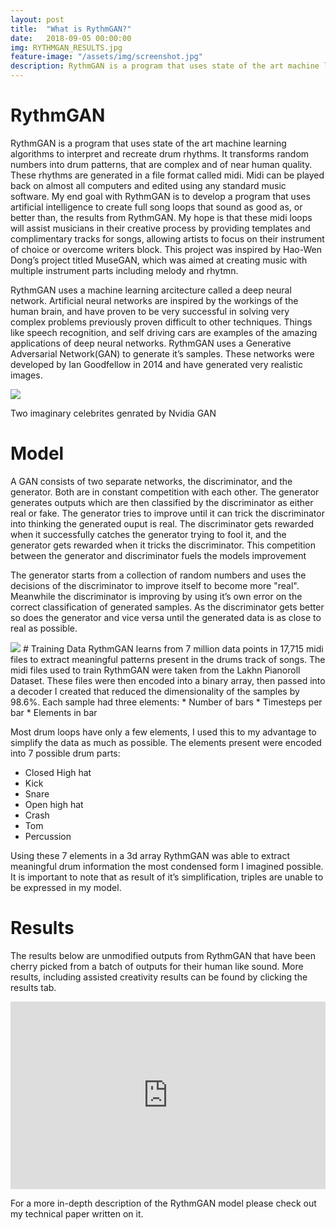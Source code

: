 ```yaml
---
layout: post
title:  "What is RythmGAN?"
date:   2018-09-05 00:00:00
img: RYTHMGAN_RESULTS.jpg
feature-image: "/assets/img/screenshot.jpg"
description: RythmGAN is a program that uses state of the art machine learning algorithms to interpret and recreate music.
---
```

# RythmGAN
RythmGAN is a program that uses state of the art machine learning algorithms to interpret and recreate drum rhythms. It transforms random numbers into drum patterns, that are complex and of near human quality. These rhythms are generated in a file format called midi. Midi can be played back on almost all computers and edited using any standard music software. My end goal with RythmGAN is to develop a program that uses artificial intelligence to create full song loops that sound as good as, or better than, the results from RythmGAN. My hope is that these midi loops will assist musicians in their creative process by providing templates and complimentary tracks for songs, allowing artists to focus on their instrument of choice or overcome writers block. This project was inspired by Hao-Wen Dong’s project titled MuseGAN, which was aimed at creating music with multiple instrument parts including melody and rhytmn.

RythmGAN uses a machine learning arcitecture called a deep neural network. Artificial neural networks are inspired by the workings of the human brain, and have proven to be very successful in solving very complex problems previously proven difficult to other techniques. Things like speech recognition, and self driving cars are examples of the amazing applications of deep neural networks. RythmGAN uses a Generative Adversarial Network(GAN) to generate it’s samples. These networks were developed by Ian Goodfellow in 2014 and have generated very realistic images. 


<img src = "/fresh/assets/img/imaginary_celebritiespng.png">

Two imaginary celebrites genrated by Nvidia GAN
# Model
A GAN consists of two separate networks, the discriminator, and the generator. Both are in constant competition with each other. The generator generates outputs which are then classified by the discriminator as either real or fake. The generator tries to improve until it can trick the discriminator into thinking the generated ouput is real.  The discriminator gets rewarded when it successfully catches the generator trying to fool it, and the generator gets rewarded when it tricks the discriminator. This competition between the generator and discriminator fuels the models improvement

The generator starts from a collection of random numbers and uses the decisions of the discriminator to improve itself to become more "real". Meanwhile the discriminator is improving by using it’s own error on the correct classification of generated samples. As the discriminator gets better so does the generator and vice versa until the generated data is as close to real as possible. 

<img src = "/fresh/assets/img/GAN.jpg">
# Training Data
RythmGAN learns from 7 million data points in 17,715 midi files to extract meaningful patterns present in the drums track of songs. The midi files used to train RythmGAN were taken from the Lakhn Pianoroll Dataset. These files were then encoded into a binary array, then passed into a decoder I created that reduced the dimensionality of the samples by 98.6%. Each sample had three elements:
* Number of bars
* Timesteps per bar
* Elements in bar

Most drum loops have only a few elements, I used this to my advantage to simplify the data as much as possible. The elements present were encoded into 7 possible drum parts:
* Closed High hat
* Kick
* Snare
* Open high hat
* Crash
* Tom
* Percussion

Using these 7 elements in a 3d array RythmGAN was able to extract meaningful drum information the most condensed form I imagined possible. It is important to note that as result of it’s simplification, triples are unable to be expressed in my model. 
 
# Results
The results below are unmodified outputs from RythmGAN that have been cherry picked from a batch of outputs for their human like sound. More results, including assisted creativity results can be found by clicking the results tab. 

<iframe width="100%" height="300" scrolling="no" frameborder="no" allow="autoplay" src="https://w.soundcloud.com/player/?url=https%3A//api.soundcloud.com/tracks/498185277&color=%23d9d0ca&auto_play=false&hide_related=false&show_comments=true&show_user=true&show_reposts=false&show_teaser=true&visual=true"></iframe>

For a more in-depth description of the RythmGAN model please check out my technical paper written on it.
